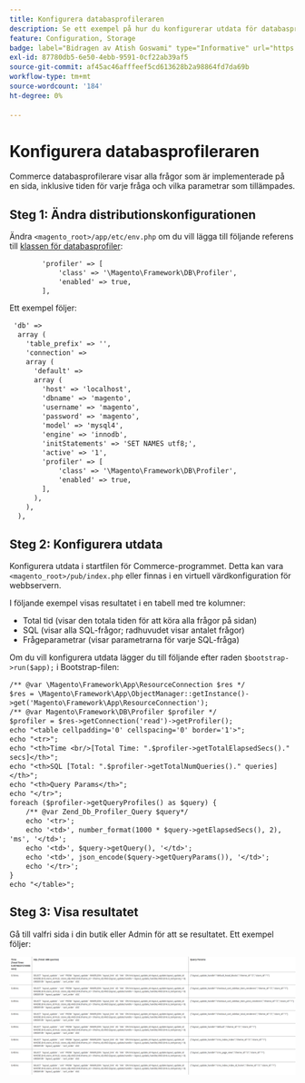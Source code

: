 ```yaml
---
title: Konfigurera databasprofileraren
description: Se ett exempel på hur du konfigurerar utdata för databasprofileraren.
feature: Configuration, Storage
badge: label="Bidragen av Atish Goswami" type="Informative" url="https://github.com/atishgoswami" tooltip="Brittiska Goswami"
exl-id: 87780db5-6e50-4ebb-9591-0cf22ab39af5
source-git-commit: af45ac46afffeef5cd613628b2a98864fd7da69b
workflow-type: tm+mt
source-wordcount: '184'
ht-degree: 0%

---
```


# Konfigurera databasprofileraren

Commerce databasprofilerare visar alla frågor som är implementerade på en sida, inklusive tiden för varje fråga och vilka parametrar som tillämpades.

## Steg 1: Ändra distributionskonfigurationen

Ändra `<magento_root>/app/etc/env.php` om du vill lägga till följande referens till [klassen för databasprofiler](https://github.com/magento/magento2/tree/2.4/lib/internal/Magento/Framework/DB/Profiler.php):

```php?start_inline=1
        'profiler' => [
            'class' => '\Magento\Framework\DB\Profiler',
            'enabled' => true,
        ],
```

Ett exempel följer:

```php?start_inline=1
 'db' =>
  array (
    'table_prefix' => '',
    'connection' =>
    array (
      'default' =>
      array (
        'host' => 'localhost',
        'dbname' => 'magento',
        'username' => 'magento',
        'password' => 'magento',
        'model' => 'mysql4',
        'engine' => 'innodb',
        'initStatements' => 'SET NAMES utf8;',
        'active' => '1',
        'profiler' => [
            'class' => '\Magento\Framework\DB\Profiler',
            'enabled' => true,
        ],
      ),
    ),
  ),
```

## Steg 2: Konfigurera utdata

Konfigurera utdata i startfilen för Commerce-programmet. Detta kan vara `<magento_root>/pub/index.php` eller finnas i en virtuell värdkonfiguration för webbservern.

I följande exempel visas resultatet i en tabell med tre kolumner:

- Total tid (visar den totala tiden för att köra alla frågor på sidan)
- SQL (visar alla SQL-frågor; radhuvudet visar antalet frågor)
- Frågeparametrar (visar parametrarna för varje SQL-fråga)

Om du vill konfigurera utdata lägger du till följande efter raden `$bootstrap->run($app);` i Bootstrap-filen:

```php?start_inline=1
/** @var \Magento\Framework\App\ResourceConnection $res */
$res = \Magento\Framework\App\ObjectManager::getInstance()->get('Magento\Framework\App\ResourceConnection');
/** @var Magento\Framework\DB\Profiler $profiler */
$profiler = $res->getConnection('read')->getProfiler();
echo "<table cellpadding='0' cellspacing='0' border='1'>";
echo "<tr>";
echo "<th>Time <br/>[Total Time: ".$profiler->getTotalElapsedSecs()." secs]</th>";
echo "<th>SQL [Total: ".$profiler->getTotalNumQueries()." queries]</th>";
echo "<th>Query Params</th>";
echo "</tr>";
foreach ($profiler->getQueryProfiles() as $query) {
    /** @var Zend_Db_Profiler_Query $query*/
    echo '<tr>';
    echo '<td>', number_format(1000 * $query->getElapsedSecs(), 2), 'ms', '</td>';
    echo '<td>', $query->getQuery(), '</td>';
    echo '<td>', json_encode($query->getQueryParams()), '</td>';
    echo '</tr>';
}
echo "</table>";
```

## Steg 3: Visa resultatet

Gå till valfri sida i din butik eller Admin för att se resultatet. Ett exempel följer:

![Exempelresultat för databasprofileraren](../../assets/configuration/db-profiler-results.png)
